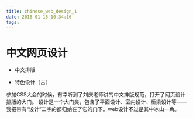 ```yaml
---
title: chinese_web_design_1
date: 2016-01-15 10:34:16
tags:
---
```


# 中文网页设计

* 中文排版

* 特色设计（古）

参加CSS大会的时候，有幸听到了刘庆老师讲的中文排版规范，打开了网页设计排版的大门。
设计是一个大门类，包含了平面设计、室内设计、桥梁设计等——我把带有“设计”二字的都归纳在了它的门下。web设计不过是其中冰山一角。